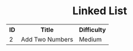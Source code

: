 # <div align=center>Linked List</div>

<div align=center>
<table align=center>
  <tr>
    <th>ID</th><th>Title</th><th>Difficulty</th>
  </tr>
  <tr>
    <td>2</td><td>Add Two Numbers</td><td>Medium</td>
</table>
</div>

